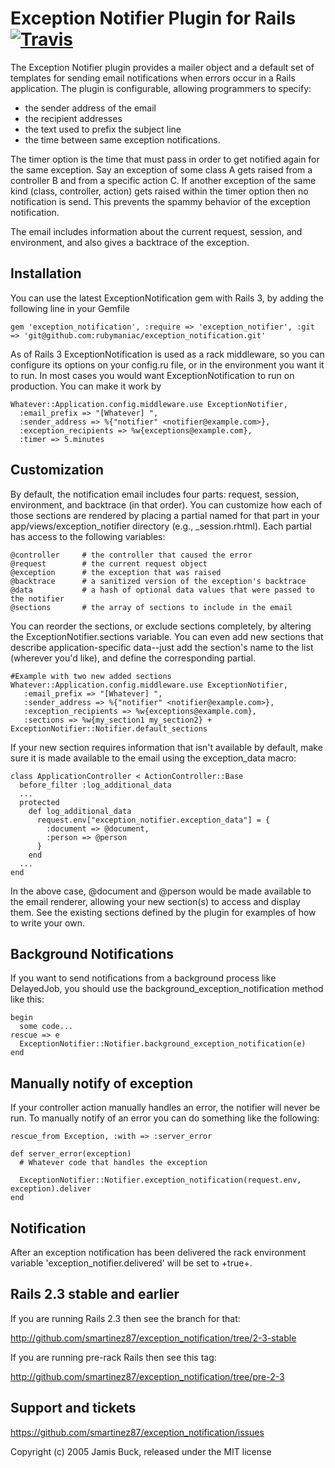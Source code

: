 Exception Notifier Plugin for Rails [![Travis](http://travis-ci.org/smartinez87/exception_notification.png)](http://travis-ci.org/smartinez87/exception_notification)
====

The Exception Notifier plugin provides a mailer object and a default set of
templates for sending email notifications when errors occur in a Rails
application. The plugin is configurable, allowing programmers to specify:

* the sender address of the email
* the recipient addresses
* the text used to prefix the subject line
* the time between same exception notifications.

The timer option is the time that must pass in order to get notified again for the same exception. Say an exception
of some class A gets raised from a controller B and from a specific action C. If another exception 
of the same kind (class, controller, action) gets raised within the timer option then no notification is send. 
This prevents the spammy behavior of the exception notification.

The email includes information about the current request, session, and
environment, and also gives a backtrace of the exception.

Installation
---

You can use the latest ExceptionNotification gem with Rails 3, by adding
the following line in your Gemfile

    gem 'exception_notification', :require => 'exception_notifier', :git => 'git@github.com:rubymaniac/exception_notification.git'

As of Rails 3 ExceptionNotification is used as a rack middleware, so you can
configure its options on your config.ru file, or in the environment you
want it to run. In most cases you would want ExceptionNotification to
run on production. You can make it work by

    Whatever::Application.config.middleware.use ExceptionNotifier,
      :email_prefix => "[Whatever] ",
      :sender_address => %{"notifier" <notifier@example.com>},
      :exception_recipients => %w{exceptions@example.com},
      :timer => 5.minutes

Customization
---

By default, the notification email includes four parts: request, session,
environment, and backtrace (in that order). You can customize how each of those
sections are rendered by placing a partial named for that part in your
app/views/exception_notifier directory (e.g., _session.rhtml). Each partial has
access to the following variables:

    @controller     # the controller that caused the error
    @request        # the current request object
    @exception      # the exception that was raised
    @backtrace      # a sanitized version of the exception's backtrace
    @data           # a hash of optional data values that were passed to the notifier
    @sections       # the array of sections to include in the email

You can reorder the sections, or exclude sections completely, by altering the
ExceptionNotifier.sections variable. You can even add new sections that
describe application-specific data--just add the section's name to the list
(wherever you'd like), and define the corresponding partial. 
   
    #Example with two new added sections
    Whatever::Application.config.middleware.use ExceptionNotifier,
	   :email_prefix => "[Whatever] ",
	   :sender_address => %{"notifier" <notifier@example.com>},
	   :exception_recipients => %w{exceptions@example.com},
	   :sections => %w{my_section1 my_section2} + ExceptionNotifier::Notifier.default_sections

If your new section requires information that isn't available by default, make sure
it is made available to the email using the exception_data macro:

    class ApplicationController < ActionController::Base
      before_filter :log_additional_data
      ...
      protected
        def log_additional_data
          request.env["exception_notifier.exception_data"] = {
            :document => @document,
            :person => @person
          }
        end
      ...
    end

In the above case, @document and @person would be made available to the email
renderer, allowing your new section(s) to access and display them. See the
existing sections defined by the plugin for examples of how to write your own.

Background Notifications
---

If you want to send notifications from a background process like
DelayedJob, you should use the background_exception_notification method
like this:

    begin
      some code...
    rescue => e
      ExceptionNotifier::Notifier.background_exception_notification(e)
    end

Manually notify of exception
---

If your controller action manually handles an error, the notifier will never be
run. To manually notify of an error you can do something like the following:

    rescue_from Exception, :with => :server_error

    def server_error(exception)
      # Whatever code that handles the exception

      ExceptionNotifier::Notifier.exception_notification(request.env, exception).deliver
    end

Notification
---

After an exception notification has been delivered the rack environment variable
'exception_notifier.delivered' will be set to +true+.

Rails 2.3 stable and earlier
---

If you are running Rails 2.3 then see the branch for that: 
 
<a href="http://github.com/smartinez87/exception_notification/tree/2-3-stable">http://github.com/smartinez87/exception_notification/tree/2-3-stable</a>

If you are running pre-rack Rails then see this tag: 

<a href="http://github.com/smartinez87/exception_notification/tree/pre-2-3">http://github.com/smartinez87/exception_notification/tree/pre-2-3</a>

Support and tickets
---

<a href="https://github.com/smartinez87/exception_notification/issues">https://github.com/smartinez87/exception_notification/issues</a>

Copyright (c) 2005 Jamis Buck, released under the MIT license
